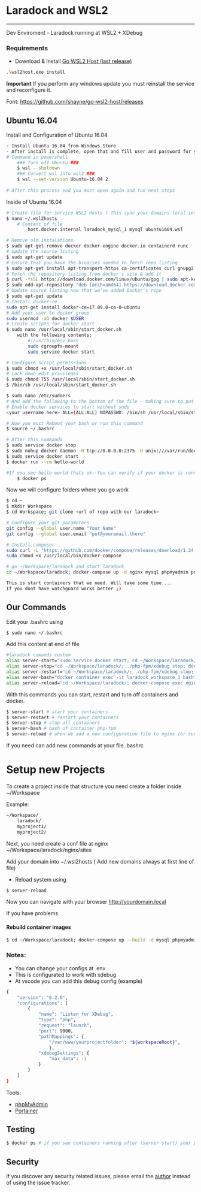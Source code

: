# Laradock and WSL2

---

Dev Enviroment - Laradock running at WSL2 + XDebug


### Requirements

- Download & Install <a href="https://github.com/shayne/go-wsl2-host/releases/latest/download/wsl2host.exe">Go WSL2 Host (last release)</a>

```bash
.\wsl2host.exe install
```
**Important** If you perform any windows update you must reinstall the service and reconfigure it.

Font: https://github.com/shayne/go-wsl2-host/releases
## Ubuntu 16.04
Install and Configuration of Ubuntu 16.04
```bash
- Install Ubuntu 16.04 from Windows Store
- After install is complete, open that and fill user and password for your account
# Command in powershell
    ### Turn off Ubuntu ###
    $ wsl --shutdown
    ### Convert wsl into wsl2 ###
    $ wsl --set-version Ubuntu-16.04 2
    
# After this process end you must open again and run next steps
```
Inside of Ubuntu 16.04
```bash
# Create file for service WSL2 Hosts ( This sync your domains.local into windows hosts file )
$ nano ~/.wsl2hosts
    # Content of file
        host.docker.internal laradock_mysql_1 mysql ubuntu1604.wsl

# Remove old instalations
$ sudo apt-get remove docker docker-engine docker.io containerd runc
# Update the source listing
$ sudo apt-get update
# Ensure that you have the binaries needed to fetch repo listing
$ sudo apt-get install apt-transport-https ca-certificates curl gnupg2 software-properties-common
# Fetch the repository listing from docker's site & add it
$ curl -fsSL https://download.docker.com/linux/ubuntu/gpg | sudo apt-key add -
$ sudo add-apt-repository "deb [arch=amd64] https://download.docker.com/linux/ubuntu $(lsb_release -cs) stable"
# Update source listing now that we've added Docker's repo
$ sudo apt-get update
# Install docker-ce
sudo apt-get install docker-ce=17.09.0~ce-0~ubuntu
# Add your user to docker group
sudo usermod -aG docker $USER
# Create scripts for docker start
$ sudo nano /usr/local/sbin/start_docker.sh
    with the following contents:
        #!/usr/bin/env bash
        sudo cgroupfs-mount
        sudo service docker start

# Configure script permissions
$ sudo chmod +x /usr/local/sbin/start_docker.sh
# Lock down edit privileges
$ sudo chmod 755 /usr/local/sbin/start_docker.sh
$ /bin/sh /usr/local/sbin/start_docker.sh

$ sudo nano /etc/sudoers
# And add the following to the bottom of the file — making sure to put in your own username (use echo $USER if you’re unsure what it is):
# Enable docker services to start without sudo
<your username here> ALL=(ALL:ALL) NOPASSWD: /bin/sh /usr/local/sbin/start_docker.sh

# Now you must Reboot your bash or run this command
$ source ~/.bashrc

# After this commands
$ sudo service docker stop
$ sudo nohup docker daemon -H tcp://0.0.0.0:2375 -H unix:///var/run/docker.sock &
$ sudo service docker start
$ docker run --rm hello-world

#If you see hello world thats ok. You can verify if your docker is running using this
    $ docker ps
```
Now we will configure folders where you go work
```bash
$ cd ~
$ mkdir Workspace
$ cd Workspace; git clone <url of repo with our laradock>

# Configure your git parameters
git config --global user.name "Your Name"
git config --global user.email "put@youremail.there"

# Install composer
sudo curl -L "https://github.com/docker/compose/releases/download/1.24.1/docker-compose-$(uname -s)-$(uname -m)" -o /usr/local/bin/docker-compose
sudo chmod +x /usr/local/bin/docker-compose

# go ~/Workspace/laradock and start laradock
cd ~/Workspace/laradock; docker-compose up -d nginx mysql phpmyadmin portainer

This is start containers that we need. Will take some time.... 
If you dont have watchguard works better ;)
```
## Our Commands
Edit your .bashrc using 
```bash 
$ sudo nano ~/.bashrc
```
Add this content at end of file
```bash
#laradock comands custom
alias server-start="sudo service docker start; cd ~/Workspace/laradock/; docker-compose up -d nginx mysql phpmyadmin portainer; ./php-fpm/xdebug start"
alias server-stop="cd ~/Workspace/laradock/; ./php-fpm/xdebug stop; docker-compose down"
alias server-restart="cd ~/Workspace/laradock/; ./php-fpm/xdebug stop; docker-compose down; docker-compose up -d nginx mysql phpmyadmin portainer; ./php-fpm/xdebug start"
alias server-bash="docker container exec -it laradock_workspace_1 bash"
alias server-reload="cd ~/Workspace/laradock/; docker-compose exec nginx nginx -s reload"
```
With this commands you can start, restart and turn off containers and docker.
```bash
$ server-start # start your containers
$ server-restart # restart your containers
$ server-stop # stop all containers
$ server-bash # bash of container php-fpm
$ server-reload # when we add a new configuration file to nginx (or run server-restart)
```
If you need can add new commands at your file .bashrc
# Setup new Projects
To create a project inside that structure you need create a folder inside ~/Workspace

Example:

```bash
~/Workspace/
    laradock/
    myproject1/
    myproject2/
```
Next, you need create a conf file at nginx
~/Workspace/laradock/nginx/sites

Add your domain into ~/.wsl2hosts ( Add new domains always at first line of file)

- Reload system using 
```bash
$ server-reload
```

Now you can navigate with your browser http://yourdomain.local 

If you have problems 

#### Rebuild container images
```bash
$ cd ~/Workspace/laradock; docker-compose up --build -d mysql phpmyadmin nginx portainer
```
### **Notes:**

- You can change your configs at .env
- This is configurated to work with xdebug
- At vscode you can add this debug config (example)

```bash
{
    "version": "0.2.0",
    "configurations": [
        {
            "name": "Listen for XDebug",
            "type": "php",
            "request": "launch",
            "port": 9000,
            "pathMappings": {
                "/var/www/yourprojectfolder": "${workspaceRoot}",
                },
            "xdebugSettings": {
                "max_data": -1
            }
        }
    ]
}
```

Tools:
- <a href="http://ubuntu1604.wsl:8080/index.php">phpMyAdmin</a>
- <a href="http://ubuntu1604.wsl:9010/">Portainer</a>

## Testing
```bash
$ docker ps # if you see containers running after (server-start) your process is complete.
```
## Security
If you discover any security related issues, please email the [author](stephanesoares11@gmail.com) instead of using the issue tracker.




